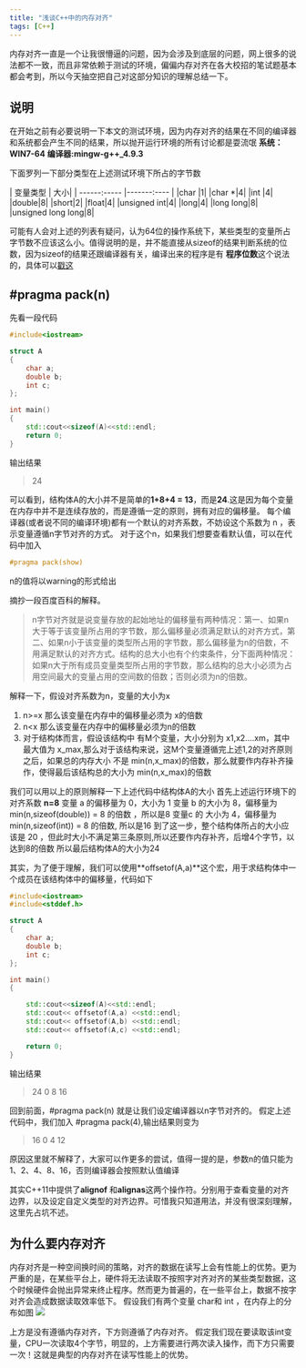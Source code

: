 ```yaml
---
title: "浅谈C++中的内存对齐"
tags: [C++]
---
```


内存对齐一直是一个让我很懵逼的问题，因为会涉及到底层的问题，网上很多的说法都不一致，而且非常依赖于测试的环境，偏偏内存对齐在各大校招的笔试题基本都会考到，所以今天抽空把自己对这部分知识的理解总结一下。
<!--more-->
## 说明
在开始之前有必要说明一下本文的测试环境，因为内存对齐的结果在不同的编译器和系统都会产生不同的结果，所以抛开运行环境的所有讨论都是耍流氓
**系统：WIN7-64**
**编译器:mingw-g++_4.9.3**

下面罗列一下部分类型在上述测试环境下所占的字节数

| 变量类型 | 大小|
| ------:----- |-------:---- |
|char |1|
|char *|4|
|int |4|
|double|8|
|short|2|
|float|4|
|unsigned int|4|
|long|4|
|long long|8|
|unsigned long long|8|

可能有人会对上述的列表有疑问，认为64位的操作系统下，某些类型的变量所占字节数不应该这么小。值得说明的是，并不能直接从sizeof的结果判断系统的位数，因为sizeof的结果还跟编译器有关，编译出来的程序是有 **程序位数**这个说法的，具体可以[戳这](http://www.cnblogs.com/zyl910/archive/2012/02/19/vcis64.html)


##  #pragma pack(n)
先看一段代码
```C++
#include<iostream>

struct A
{
	char a;
	double b;
	int c;
};

int main()
{
	std::cout<<sizeof(A)<<std::endl;
	return 0;
}
```
输出结果
>24 

可以看到，结构体A的大小并不是简单的**1+8+4 = 13**，而是**24**.这是因为每个变量在内存中并不是连续存放的，而是遵循一定的原则，拥有对应的偏移量。
每个编译器(或者说不同的编译环境)都有一个默认的对齐系数，不妨设这个系数为 n ，表示变量遵循n字节对齐的方式。
对于这个n，如果我们想要查看默认值，可以在代码中加入
```C++
#pragma pack(show)   
```
n的值将以warning的形式给出

摘抄一段百度百科的解释。
>n字节对齐就是说变量存放的起始地址的偏移量有两种情况：第一、如果n大于等于该变量所占用的字节数，那么偏移量必须满足默认的对齐方式，第二、如果n小于该变量的类型所占用的字节数，那么偏移量为n的倍数，不用满足默认的对齐方式。结构的总大小也有个约束条件，分下面两种情况：如果n大于所有成员变量类型所占用的字节数，那么结构的总大小必须为占用空间最大的变量占用的空间数的倍数；否则必须为n的倍数。



解释一下，假设对齐系数为n，变量的大小为x
1. n>=x 那么该变量在内存中的偏移量必须为 x的倍数
2. n<x 那么该变量在内存中的偏移量必须为n的倍数
3. 对于结构体而言，假设该结构中 有M个变量，大小分别为 x1,x2....xm，其中最大值为 x_max,那么对于该结构来说，这M个变量遵循完上述1,2的对齐原则之后，如果总的内存大小 不是 min(n,x_max)的倍数，那么就要作内存补齐操作，使得最后该结构总的大小为 min(n,x_max)的倍数

我们可以用以上的原则解释一下上述代码中结构体A的大小 
首先上述运行环境下的对齐系数 **n=8**
变量 a 的偏移量为 0，大小为 1
变量 b 的大小为 8，偏移量为 min(n,sizeof(double)) = 8 的倍数 ，所以是8
变量c 的 大小为 4，偏移量为  min(n,sizeof(int)) = 8 的倍数, 所以是16
到了这一步，整个结构体所占的大小应该是 20 ，但此时大小不满足第三条原则,所以还要作内存补齐，后增4个字节，以达到8的倍数
所以最后结构体A的大小为24

其实，为了便于理解，我们可以使用**offsetof(A,a)**这个宏，用于求结构体中一个成员在该结构体中的偏移量，代码如下

```C++
#include<iostream>
#include<stddef.h>

struct A
{
	char a;
	double b;
	int c;
};

int main()
{

	std::cout<<sizeof(A)<<std::endl;
	std::cout<< offsetof(A,a) <<std::endl;
	std::cout<< offsetof(A,b) <<std::endl;
	std::cout<< offsetof(A,c) <<std::endl;

	return 0;
}

```
输出结果
>24
0
8
16

回到前面，#pragma pack(n) 就是让我们设定编译器以n字节对齐的。
假定上述代码中，我们加入 #pragma pack(4),输出结果则变为
>16
0
4
12

原因这里就不解释了，大家可以作更多的尝试，值得一提的是，参数n的值只能为1、2、4、8、16，否则编译器会按照默认值编译

其实C++11中提供了**alignof** 和**alignas**这两个操作符。分别用于查看变量的对齐边界，以及设定自定义类型的对齐边界。可惜我只知道用法，并没有很深刻理解，这里先占坑不述。
 
## 为什么要内存对齐

内存对齐是一种空间换时间的策略，对齐的数据在读写上会有性能上的优势。更为严重的是，在某些平台上，硬件将无法读取不按照字对齐对齐的某些类型数据，这个时候硬件会抛出异常来终止程序。然而更为普遍的，在一些平台上，数据不按字对齐会造成数据读取效率低下。
假设我们有两个变量 char和 int ，在内存上的分布如图 
![](http://7xvs12.com1.z0.glb.clouddn.com/%E5%86%85%E5%AD%98%E5%AF%B9%E9%BD%90.png)

上方是没有遵循内存对齐，下方则遵循了内存对齐。
假定我们现在要读取该int变量，CPU一次读取4个字节，明显的，上方需要进行两次读入操作，而下方只需要一次！这就是典型的内存对齐在读写性能上的优势。








